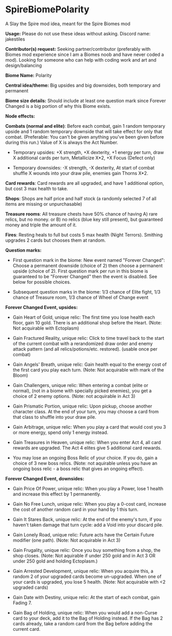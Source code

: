 # SpireBiomePolarity
A Slay the Spire mod idea, meant for the Spire Biomes mod


**Usage:** Please do not use these ideas without asking. Discord name: jakestiles

**Contributor(s) request:** Seeking partner/contributor (preferably with Biomes mod experience since I am a Biomes noob and have never coded a mod). Looking for someone who can help with coding work and art and design/balancing

**Biome Name:** Polarity

**Central idea/theme:** Big upsides and big downsides, both temporary and permanent

**Biome size details:** Should include at least one question mark since Forever Changed is a big portion of why this Biome exists.

**Node effects:**

**Combats (normal and elite)**: Before each combat, gain 1 random temporary upside and 1 random temporary downside that will take effect for only that combat. (Preferable: You can't be given anything you've been given before during this run.) Value of X is always the Act Number. 
	
- Temporary upsides: +X strength, +X dexterity, +1 energy per turn, draw X additional cards per turn, Metallicize X*2, +X Focus (Defect only)
 
- Temporary downsides: -X strength, -X dexterity, At start of combat shuffle X wounds into your draw pile, enemies gain Thorns X*2.
 
**Card rewards**: Card rewards are all upgraded, and have 1 additional option, but cost 3 max health to take.

**Shops**: Shops are half price and half stock (a randomly selected 7 of all items are missing or unpurchasable)

**Treasure rooms**: All treasure chests have 50% chance of having A) rare relics, but no money. or B) no relics (blue key still present), but guaranteed money and triple the amount of it.

**Fires**: Resting heals to full but costs 5 max health (Night Terrors). Smithing upgrades 2 cards but chooses them at random.

**Question marks:**

- First question mark in the biome: New event named "Forever Changed": Choose a permanent downside (choice of 2) then choose a permanent upside (choice of 2). First question mark per run in this biome is guaranteed to be "Forever Changed" then the event is disabled. See below for possible choices.

- Subsequent question marks in the biome: 1/3 chance of Elite fight, 1/3 chance of Treasure room, 1/3 chance of Wheel of Change event

**Forever Changed Event, upsides:**

- Gain Heart of Gold, unique relic: The first time you lose health each floor, gain 10 gold. There is an additional shop before the Heart. (Note: Not acquirable with Ectoplasm)
	
- Gain Fractured Reality, unique relic: Click to time travel back to the start of the current combat with a rerandomized draw order and enemy attack pattern (and all relics/potions/etc. restored). (usable once per combat)
	
- Gain Angels' Breath, unique relic: Gain health equal to the energy cost of the first card you play each turn. (Note: Not acquirable with mark of the Bloom)
	
- Gain Challengers, unique relic: When entering a combat (elite or normal), (not in a biome with specially picked enemies), you get a choice of 2 enemy options. (Note: not acquirable in Act 3)
	
- Gain Prismatic Portion, unique relic: Upon pickup, choose another character class. At the end of your turn, you may choose a card from that class to shuffle into your draw pile.
	
- Gain Arbitrage, unique relic: When you play a card that would cost you 3 or more energy, spend only 1 energy instead.
	
- Gain Treasures in Heaven, unique relic: When you enter Act 4, all card rewards are upgraded. The Act 4 elites give 5 additional card rewards.
	
- You may lose an ongoing Boss Relic of your choice. If you do, gain a choice of 3 new boss relics. (Note: not aquirable unless you have an ongoing boss relic - a boss relic that gives an ongoing effect).

**Forever Changed Event, downsides:**

- Gain Price Of Power, unique relic: When you play a Power, lose 1 health and increase this effect by 1 permanently. 
	
- Gain No Free Lunch, unique relic: When you play a 0-cost card, increase the cost of another random card in your hand by 1 this turn.
	
- Gain It Stares Back, unique relic: At the end of the enemy's turn, if you haven't taken damage that turn cycle: add a Void into your discard pile.
	
- Gain Lonely Road, unique relic: Future acts have the Certain Future modifier (one path). (Note: Not acquirable in Act 3)
	
- Gain Frugality, unique relic: Once you buy something from a shop, the shop closes. (Note: Not aquirable if under 250 gold and in Act 3 OR under 250 gold and holding Ectoplasm.)
	
- Gain Arrested Development, unique relic: When you acquire this, a random 2 of your upgraded cards become un-upgraded. When one of your cards is upgraded, you lose 5 health. (Note: Not acquirable with <2 upgraded cards)
	
- Gain Date with Destiny, unique relic: At the start of each combat, gain Fading 7.
	
- Gain Bag of Holding, unique relic: When you would add a non-Curse card to your deck, add it to the Bag of Holding instead. If the Bag has 2 cards already, take a random card from the Bag before adding the current card.
